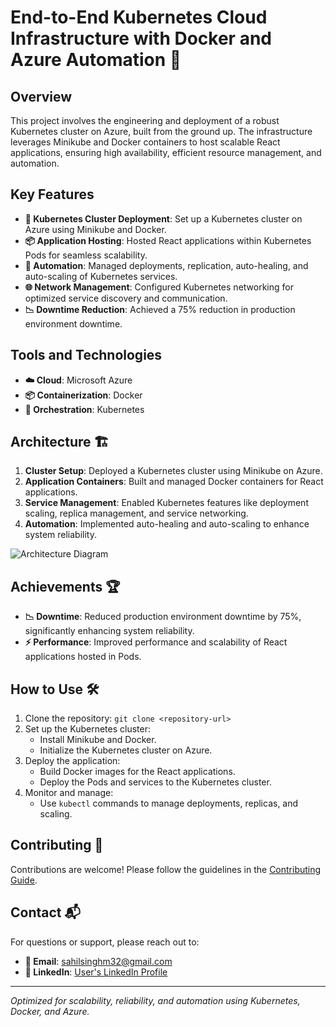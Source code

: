 # End-to-End Kubernetes Cloud Infrastructure with Docker and Azure Automation 🚀

## Overview
This project involves the engineering and deployment of a robust Kubernetes cluster on Azure, built from the ground up. The infrastructure leverages Minikube and Docker containers to host scalable React applications, ensuring high availability, efficient resource management, and automation.

## Key Features
- **🔧 Kubernetes Cluster Deployment**: Set up a Kubernetes cluster on Azure using Minikube and Docker.
- **📦 Application Hosting**: Hosted React applications within Kubernetes Pods for seamless scalability.
- **🤖 Automation**: Managed deployments, replication, auto-healing, and auto-scaling of Kubernetes services.
- **🌐 Network Management**: Configured Kubernetes networking for optimized service discovery and communication.
- **📉 Downtime Reduction**: Achieved a 75% reduction in production environment downtime.

## Tools and Technologies
- **☁️ Cloud**: Microsoft Azure
- **📦 Containerization**: Docker
- **🔄 Orchestration**: Kubernetes

## Architecture 🏗️
1. **Cluster Setup**: Deployed a Kubernetes cluster using Minikube on Azure.
2. **Application Containers**: Built and managed Docker containers for React applications.
3. **Service Management**: Enabled Kubernetes features like deployment scaling, replica management, and service networking.
4. **Automation**: Implemented auto-healing and auto-scaling to enhance system reliability.

![Architecture Diagram](link-to-architecture-diagram)

## Achievements 🏆
- **📉 Downtime**: Reduced production environment downtime by 75%, significantly enhancing system reliability.
- **⚡ Performance**: Improved performance and scalability of React applications hosted in Pods.

## How to Use 🛠️
1. Clone the repository: `git clone <repository-url>`
2. Set up the Kubernetes cluster:
   - Install Minikube and Docker.
   - Initialize the Kubernetes cluster on Azure.
3. Deploy the application:
   - Build Docker images for the React applications.
   - Deploy the Pods and services to the Kubernetes cluster.
4. Monitor and manage:
   - Use `kubectl` commands to manage deployments, replicas, and scaling.

## Contributing 🤝
Contributions are welcome! Please follow the guidelines in the [Contributing Guide](https://docs.github.com/en/get-started/exploring-projects-on-github/contributing-to-a-project).

## Contact 📬
For questions or support, please reach out to:
- **📧 Email**: [sahilsinghm32@gmail.com](sahilsinghm32@gmail.com)
- **🔗 LinkedIn**: [User's LinkedIn Profile](https://www.linkedin.com/in/sahil-singh-ss9824/)

---

*Optimized for scalability, reliability, and automation using Kubernetes, Docker, and Azure.*
